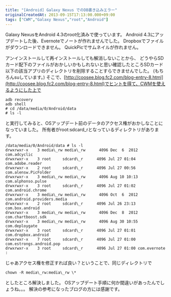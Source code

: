 ```yaml
---
title: "[Android] Galaxy Nexus でのDB書き込みエラー"
originalCreatedAt: 2013-09-15T17:13:00.000+09:00
tags: ["CWM","Galaxy Nexus","root","Android"]
---
```

Galaxy NexusをAndroid 4.3のroot化済みで使っています。
Android 4.3にアップデートした後、Evernoteでノートが作れませんでした。
Dropboxでファイルがダウンロードできません。
QuickPicでサムネイルが作れません。
<!--more-->
アンインストールして再インストールしても解消しないことから、
どうやらSDカード配下のファイルがおかしいかもしれないと思い確認したところSDカード以下の該当アプリのディレクトリを削除することすらできませんでした。
(もちろんsuしています。)
そこで、[http://coosee.blog.fc2.com/blog-entry-8.html](http://coosee.blog.fc2.com/blog-entry-8.html)でヒントを得て、CWMを使えるようにした上で

```
adb recovery
adb shell
# cd /data/media/0/Android/data
# ls -l
```

と実行してみると、OSアップデート前のデータのアクセス権がおかしなことになっていました。
所有者がroot:sdcard\_rとなっているディレクトリがあります。

```
/data/media/0/Android/data # ls -l
drwxrwxr-x    3 media\_rw media\_rw      4096 Dec  6  2012 com.adcyclic
drwxrwxr-x    3 root     sdcard\_r      4096 Jul 27 01:04 com.adobe.reader
drwxrwxr-x    2 root     sdcard\_r      4096 Jul 27 00:56 com.alensw.PicFolder
drwxrwxr-x    3 media\_rw media\_rw      4096 Aug 10 10:13 com.alphonso.pulse
drwxrwxr-x    3 root     sdcard\_r      4096 Jul 27 01:02 com.android.chrome
drwxrwxr-x    3 media\_rw media\_rw      4096 Oct  6  2012 com.android.providers.media
drwxrwxr-x    2 root     sdcard\_r      4096 Jul 26 23:13 com.box.android
drwxrwxr-x    3 media\_rw media\_rw      4096 Dec  8  2012 com.chartboost.sdk
drwxrwxr-x    3 media\_rw media\_rw      4096 Aug 30 10:55 com.deploygate
drwxrwxr-x    3 root     sdcard\_r      4096 Jul 27 01:01 com.dropbox.android
drwxrwxr-x    7 root     sdcard\_r      4096 Jul 27 01:00 com.estrongs.android.pop
drwxrwxr-x    3 root     sdcard\_r      4096 Jul 27 01:00 com.evernote
:
```

じゃあアクセス権を修正すれば良い？ということで、同じディレクトリで

```
chown -R media\_rw:media\_rw \*
```

としたところ解決しました。
OSアップデート手順に何か間違いがあったんでしょうね。。。
解決の参考になったブログの方には感謝です。
